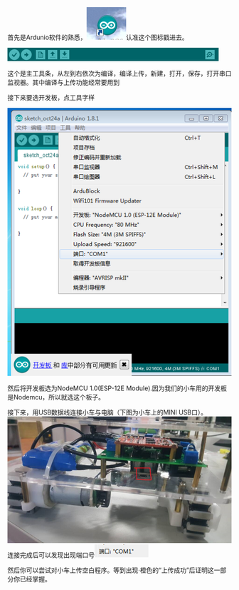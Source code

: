 首先是Ardunio软件的熟悉，![](/assets/import.png)认准这个图标戳进去。

![](/assets/1.png)

这个是主工具条，从左到右依次为编译，编译上传，新建，打开，保存，打开串口监视器。其中编译与上传功能经常要用到

接下来要选开发板，点工具字样

![](/assets/2.png)

然后将开发板选为NodeMCU 1.0\(ESP-12E Module\).因为我们的小车用的开发板是Nodemcu，所以就选这个板子。

接下来，用USB数据线连接小车与电脑（下图为小车上的MINI USB口）。![](/assets/OCYVCIV@JJSRSPS]P}NTH_3.jpg)连接完成后可以发现出现端口号![](/assets/3import.png)

然后你可以尝试对小车上传空白程序。等到出现·橙色的“上传成功”后证明这一部分你已经掌握。

